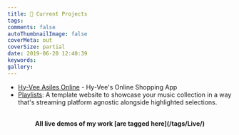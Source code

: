 ```yaml
---
title: 📌 Current Projects
tags:
comments: false
autoThumbnailImage: false
coverMeta: out
coverSize: partial
date: 2019-06-20 12:40:39
keywords:
gallery:
---
```


* [Hy-Vee Asiles Online](/Hy-Vee-Internship) - Hy-Vee's Online Shopping App
* [Playlists](https://github.com/bmitchinson/Spotilight): A template website 
to showcase your music collection in a way that's streaming platform agnostic
alongside highlighted selections.
</br></br>
<p align='center'><b> All live demos of my work [are tagged here](/tags/Live/) <b></p>